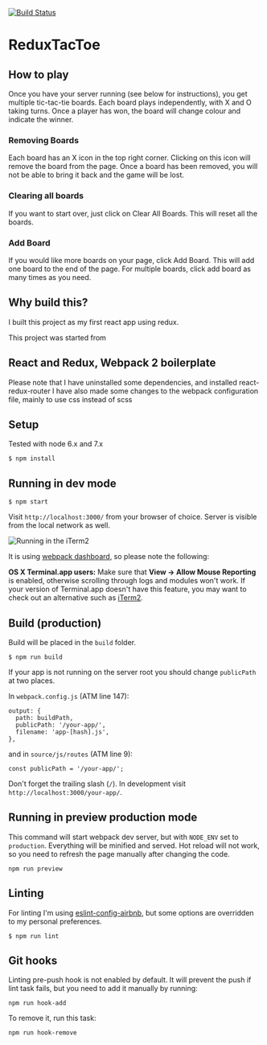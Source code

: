 [![Build Status](https://travis-ci.org/beleidy/redux-tac-toe.svg?branch=master)](https://travis-ci.org/beleidy/redux-tac-toe)

# ReduxTacToe

## How to play
Once you have your server running (see below for instructions), you get multiple tic-tac-tie boards.
Each board plays independently, with X and O taking turns. Once a player has won, the board will change
colour and indicate the winner.

### Removing Boards
Each board has an X icon in the top right corner. Clicking on this icon will remove the board from the page.
Once a board has been removed, you will not be able to bring it back and the game will be lost.

### Clearing all boards
If you want to start over, just click on Clear All Boards. This will reset all the boards.

### Add Board
If you would like more boards on your page, click Add Board. This will add one board to the end of the page.
For multiple boards, click add board as many times as you need.

## Why build this?
I built this project as my first react app using redux.


This project was started from
## React and Redux, Webpack 2 boilerplate
Please note that I have uninstalled some dependencies, and installed react-redux-router
I have also made some changes to the webpack configuration file, mainly to use css instead of scss

## Setup

Tested with node 6.x and 7.x

```
$ npm install
```

## Running in dev mode

```
$ npm start
```

Visit `http://localhost:3000/` from your browser of choice.
Server is visible from the local network as well.

![Running in the iTerm2](http://i.imgur.com/IxamMBh.png)

It is using [webpack dashboard](https://github.com/FormidableLabs/webpack-dashboard), so please note the following:

**OS X Terminal.app users:** Make sure that **View → Allow Mouse Reporting** is enabled, otherwise scrolling through logs and modules won't work. If your version of Terminal.app doesn't have this feature, you may want to check out an alternative such as [iTerm2](https://www.iterm2.com/).

## Build (production)

Build will be placed in the `build` folder.

```
$ npm run build
```

If your app is not running on the server root you should change `publicPath` at two places.

In `webpack.config.js` (ATM line 147):

```
output: {
  path: buildPath,
  publicPath: '/your-app/',
  filename: 'app-[hash].js',
},
```

and in `source/js/routes` (ATM line 9):

```
const publicPath = '/your-app/';
```

Don't forget the trailing slash (`/`). In development visit `http://localhost:3000/your-app/`.

## Running in preview production mode

This command will start webpack dev server, but with `NODE_ENV` set to `production`.
Everything will be minified and served.
Hot reload will not work, so you need to refresh the page manually after changing the code.

```
npm run preview
```

## Linting

For linting I'm using [eslint-config-airbnb](https://www.npmjs.com/package/eslint-config-airbnb),
but some options are overridden to my personal preferences.

```
$ npm run lint
```

## Git hooks

Linting pre-push hook is not enabled by default.
It will prevent the push if lint task fails,
but you need to add it manually by running:

```
npm run hook-add
```

To remove it, run this task:

```
npm run hook-remove
```